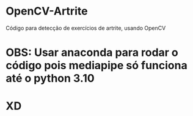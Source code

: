 # OpenCV-Artrite
Código para detecção de exercícios de artrite, usando OpenCV


# OBS: Usar anaconda para rodar o código pois mediapipe só funciona até o python 3.10
# XD
